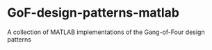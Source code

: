 # GoF-design-patterns-matlab
A collection of MATLAB implementations of the Gang-of-Four design patterns
